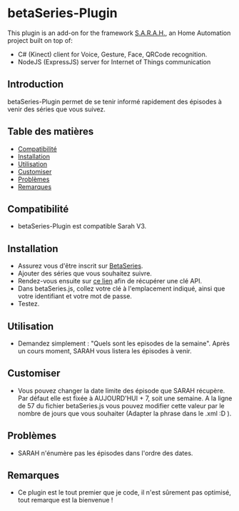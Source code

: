 betaSeries-Plugin
==========

This plugin is an add-on for the framework [S.A.R.A.H.](http://encausse.net/s-a-r-a-h), an Home Automation project built
on top of:
* C# (Kinect) client for Voice, Gesture, Face, QRCode recognition.
* NodeJS (ExpressJS) server for Internet of Things communication

## Introduction
betaSeries-Plugin permet de se tenir informé rapidement des épisodes à venir des séries que vous suivez.

## Table des matières
- [Compatibilité](#compatibilité)
- [Installation](#installation)
- [Utilisation](#utilsation)
- [Customiser](#customiser)
- [Problèmes](#problemes)
- [Remarques](#remarques)

## Compatibilité
- betaSeries-Plugin est compatible Sarah V3.

## Installation
- Assurez vous d'être inscrit sur [BetaSeries](http://www.betaseries.com/).
- Ajouter des séries que vous souhaitez suivre.
- Rendez-vous ensuite sur [ce lien](http://www.betaseries.com/api/) afin de récupérer une clé API.
- Dans betaSeries.js, collez votre clé à l'emplacement indiqué, ainsi que votre identifiant et votre mot de passe.
- Testez.

## Utilisation
- Demandez simplement : "Quels sont les episodes de la semaine". Après un cours moment, SARAH vous listera les épisodes à venir.

## Customiser
- Vous pouvez changer la date limite des épisode que SARAH récupère. Par défaut elle est fixée à AUJOURD'HUI + 7, soit une semaine. A la ligne de 57 du fichier betaSeries.js vous pouvez modifier cette valeur par le nombre de jours que vous souhaiter (Adapter la phrase dans le .xml :D ).

## Problèmes
- SARAH n'énumère pas les épisodes dans l'ordre des dates.

## Remarques
- Ce plugin est le tout premier que je code, il n'est sûrement pas optimisé, tout remarque est la bienvenue !  
